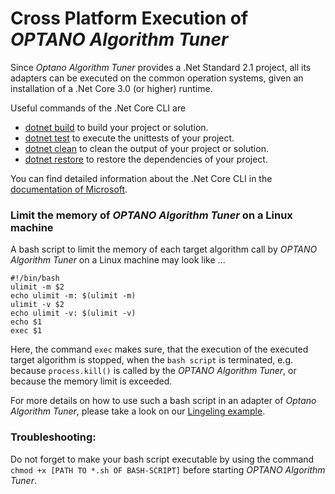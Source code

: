 # Cross Platform Execution of *OPTANO Algorithm Tuner*

Since *Optano Algorithm Tuner* provides a .Net Standard 2.1 project, all its adapters can be executed on the common operation systems, given an installation of a .Net Core 3.0 (or higher) runtime.

Useful commands of the .Net Core CLI are
- [dotnet build](https://docs.microsoft.com/dotnet/core/tools/dotnet-build) to build your project or solution.
- [dotnet test](https://docs.microsoft.com/dotnet/core/tools/dotnet-test) to execute the unittests of your project.
- [dotnet clean](https://docs.microsoft.com/dotnet/core/tools/dotnet-clean) to clean the output of your project or solution.
- [dotnet restore](https://docs.microsoft.com/dotnet/core/tools/dotnet-restore) to restore the dependencies of your project.

You can find detailed information about the .Net Core CLI in the [documentation of Microsoft](https://docs.microsoft.com/dotnet/core/tools/).

### Limit the memory of *OPTANO Algorithm Tuner* on a Linux machine
A bash script to limit the memory of each target algorithm call by *OPTANO Algorithm Tuner* on a Linux machine may look like ...

```
#!/bin/bash
ulimit -m $2
echo ulimit -m: $(ulimit -m)
ulimit -v $2
echo ulimit -v: $(ulimit -v)
echo $1
exec $1
```

Here, the command ``exec`` makes sure, that the execution of the executed target algorithm is stopped, when the `bash script` is terminated, e.g. because ``process.kill()`` is called by the *OPTANO Algorithm Tuner*, or because the memory limit is exceeded.

For more details on how to use such a bash script in an adapter of *Optano Algorithm Tuner*, please take a look on our [Lingeling example](lingeling.md).

### Troubleshooting: 
Do not forget to make your bash script executable by using the command ``chmod +x [PATH TO *.sh OF BASH-SCRIPT]`` before starting *OPTANO Algorithm Tuner*.
